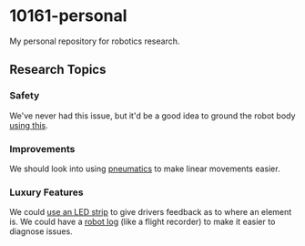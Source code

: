 # 10161-personal
My personal repository for robotics research.

## Research Topics
### Safety
We've never had this issue, but it'd be a good idea to ground the robot body [using this](https://github.com/FIRST-Tech-Challenge/ftcdocs/blob/main/docs/source/hardware_and_software_configuration/configuring/managing_esd/managing-esd.rst#step-4-ground-electronics-to-metal-frame-with-an-approved-cable).

### Improvements
We should look into using [pneumatics](https://www.firstinspires.org/sites/default/files/uploads/resource_library/frc/technical-resources/frc_pneumatics_manual.pdf) to make linear movements easier.

### Luxury Features
We could [use an LED strip](https://github.com/FIRST-Tech-Challenge/FtcRobotController/blob/master/FtcRobotController/src/main/java/org/firstinspires/ftc/robotcontroller/external/samples/ConceptLEDStick.java) to give drivers feedback as to where an element is.
We could have a [robot log](https://github.com/FIRST-Tech-Challenge/FtcRobotController/wiki/Datalogging) (like a flight recorder) to make it easier to diagnose issues.
